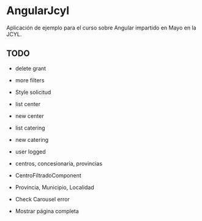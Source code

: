 # AngularJcyl

Aplicación de ejemplo para el curso sobre Angular impartido en Mayo en la JCYL.

## TODO

* delete grant
* more filters
* Style solicitud
* list center
* new center
* list catering
* new catering
* user logged
* centros, concesionaria, provincias

* CentroFiltradoComponent
* Provincia, Municipio, Localidad
* Check Carousel error

* Mostrar página completa 
